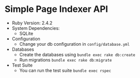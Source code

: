 # Simple Page Indexer API

* Ruby Version: 2.4.2
* System Dependencies:
  * SQLite
* Configuration
  * Change your db configuration in `config/database.yml`
* Databases
  * Create the databases using `bundle exec rake db:create`
  * Run migrations `bundle exec rake db:migrate`
* Test Suite
  * You can run the test suite `bundle exec rspec`
